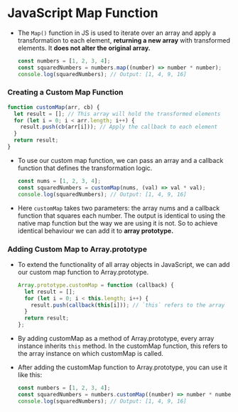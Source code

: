 # JavaScript Map Function

- The `Map()` function in JS is used to iterate over an array and apply a transformation to each element, **returning a new array** with transformed elements. It **does not alter the original array.**

  ```js
  const numbers = [1, 2, 3, 4];
  const squaredNumbers = numbers.map((number) => number * number);
  console.log(squaredNumbers); // Output: [1, 4, 9, 16]
  ```

### Creating a Custom Map Function

```js
function customMap(arr, cb) {
  let result = []; // This array will hold the transformed elements
  for (let i = 0; i < arr.length; i++) {
    result.push(cb(arr[i])); // Apply the callback to each element
  }
  return result;
}
```

- To use our custom map function, we can pass an array and a callback function that defines the transformation logic.

  ```js
  const nums = [1, 2, 3, 4];
  const squaredNumbers = customMap(nums, (val) => val * val);
  console.log(squaredNumbers); // Output: [1, 4, 9, 16]
  ```

- Here `customMap` takes two parameters: the array nums and a callback function that squares each number. The output is identical to using the native map function but the way we are using it is not. So to achieve identical behaviour we can add it to **array prototype.**

### Adding Custom Map to Array.prototype

- To extend the functionality of all array objects in JavaScript, we can add our custom map function to Array.prototype.

  ```js
  Array.prototype.customMap = function (callback) {
    let result = [];
    for (let i = 0; i < this.length; i++) {
      result.push(callback(this[i])); // `this` refers to the array
    }
    return result;
  };
  ```

- By adding customMap as a method of Array.prototype, every array instance inherits `this` method. In the customMap function, this refers to the array instance on which customMap is called.
- After adding the customMap function to Array.prototype, you can use it like this:

  ```js
  const numbers = [1, 2, 3, 4];
  const squaredNumbers = numbers.customMap((number) => number * number);
  console.log(squaredNumbers); // Output: [1, 4, 9, 16]
  ```
